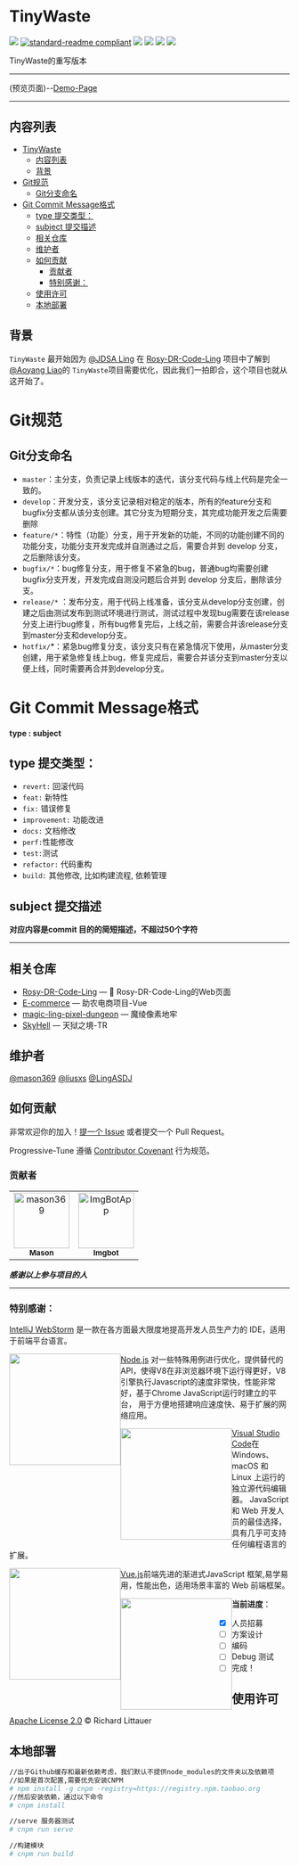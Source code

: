 # TinyWaste


<!-- ![](https://img.shields.io/badge/%E7%8A%B6%E6%80%81-%E9%A1%B9%E7%9B%AE%E5%BC%80%E5%8F%91%E4%B8%AD-green) -->

![](https://img.shields.io/badge/%E7%8A%B6%E6%80%81-%E5%B0%B1%E7%BB%AA-orange)
[![standard-readme compliant](https://img.shields.io/badge/readme%20style-standard-brightgreen.svg?style=flat-square)](https://github.com/RichardLitt/standard-readme)
[![](https://img.shields.io/crates/l/s)](https://img.shields.io/crates/l/s)
![](https://img.shields.io/badge/Vue-%5E2.6.14-success)
![](https://img.shields.io/badge/Node-%20%5E16.18.0-brightgreen)
![](https://img.shields.io/badge/npm-%5E8.19.2-blue)

TinyWaste的重写版本

---

(预览页面)--[Demo-Page]()

---

## 内容列表

- [TinyWaste](#tinywaste)
  - [内容列表](#内容列表)
  - [背景](#背景)
- [Git规范](#git规范)
  - [Git分支命名](#git分支命名)
- [Git Commit Message格式](#git-commit-message格式)
  - [type 提交类型：](#type-提交类型)
  - [subject 提交描述](#subject-提交描述)
  - [相关仓库](#相关仓库)
  - [维护者](#维护者)
  - [如何贡献](#如何贡献)
    - [贡献者](#贡献者)
    - [特别感谢：](#特别感谢)
  - [使用许可](#使用许可)
  - [本地部署](#本地部署)

## 背景

`TinyWaste` 最开始因为 [@JDSA Ling](https://github.com/LingASDJ)
在 [Rosy-DR-Code-Ling](https://github.com/School-of-Website-Engineering/Rosy-DR-Code-Ling)
项目中了解到[@Aoyang Liao](https://github.com/liaoaoyang)的 `TinyWaste`项目需要优化，因此我们一拍即合，这个项目也就从这开始了。

# Git规范

## Git分支命名

* `master`：主分支，负责记录上线版本的迭代，该分支代码与线上代码是完全一致的。
* `develop`：开发分支，该分支记录相对稳定的版本，所有的feature分支和bugfix分支都从该分支创建。其它分支为短期分支，其完成功能开发之后需要删除
* `feature/*`：特性（功能）分支，用于开发新的功能，不同的功能创建不同的功能分支，功能分支开发完成并自测通过之后，需要合并到 develop 分支，之后删除该分支。
* `bugfix/*`：bug修复分支，用于修复不紧急的bug，普通bug均需要创建bugfix分支开发，开发完成自测没问题后合并到 develop 分支后，删除该分支。
* `release/*`
  ：发布分支，用于代码上线准备，该分支从develop分支创建，创建之后由测试发布到测试环境进行测试，测试过程中发现bug需要在该release分支上进行bug修复，所有bug修复完后，上线之前，需要合并该release分支到master分支和develop分支。
* `hotfix/`*：紧急bug修复分支，该分支只有在紧急情况下使用，从master分支创建，用于紧急修复线上bug，修复完成后，需要合并该分支到master分支以便上线，同时需要再合并到develop分支。

# Git Commit Message格式

**type : subject**

## type 提交类型：

* `revert:` 回滚代码
* `feat:` 新特性
* `fix:` 错误修复
* `improvement:` 功能改进
* `docs:` 文档修改
* `perf:`性能修改
* `test:`测试
* `refactor:` 代码重构
* `build:` 其他修改, 比如构建流程, 依赖管理

## subject 提交描述

**对应内容是commit 目的的简短描述，不超过50个字符**

---

## 相关仓库

- [Rosy-DR-Code-Ling](https://github.com/School-of-Website-Engineering/Rosy-DR-Code-Ling) — 💌 Rosy-DR-Code-Ling的Web页面
- [E-commerce](https://github.com/Galaxy-Wish-Star/E-commerce) — 助农电商项目-Vue
- [magic-ling-pixel-dungeon](https://github.com/AnsdoShip/Magic-Ling-Pixel-Dungeon) — 魔绫像素地牢
- [SkyHell](https://github.com/LingASDJ/SkyHell) — 天狱之境-TR
## 维护者

[@mason369](https://github.com/mason369)
[@liusxs](https://github.com/liusxs)
[@LingASDJ](https://github.com/LingASDJ)

## 如何贡献

非常欢迎你的加入！[提一个 Issue](https://github.com/School-of-Automation-Engineering/Progressive-Tune/issues) 或者提交一个
Pull Request。

Progressive-Tune 遵循 [Contributor Covenant](http://contributor-covenant.org/version/1/3/0/) 行为规范。

### 贡献者


<!-- readme: collaborators,contributors -start -->
<table>
<tr>
    <td align="center">
        <a href="https://github.com/mason369">
            <img src="https://avatars.githubusercontent.com/u/93964390?v=4" width="100;" alt="mason369"/>
            <br />
            <sub><b>Mason</b></sub>
        </a>
    </td>
    <td align="center">
        <a href="https://github.com/ImgBotApp">
            <img src="https://avatars.githubusercontent.com/u/31427850?v=4" width="100;" alt="ImgBotApp"/>
            <br />
            <sub><b>Imgbot</b></sub>
        </a>
    </td></tr>
</table>
<!-- readme: collaborators,contributors -end -->

***感谢以上参与项目的人***

---

### 特别感谢：

[IntelliJ WebStorm](https://zh.wikipedia.org/zh-hans/IntelliJ_IDEA) 是一款在各方面最大限度地提高开发人员生产力的 IDE，适用于前端平台语言。

<img src="https://resources.jetbrains.com/storage/products/company/brand/logos/WebStorm_icon.png?_gl=1*10616q8*_ga*MTEwMzE4MDQwOS4xNjU0NzQ0NjIw*_ga_9J976DJZ68*MTY1NTA5NzcyOC4yLjEuMTY1NTA5ODE3Ni42MA..&_ga=2.237879491.294686240.1655097729-1103180409.1654744620" style="width:200px; float:left"/>

[Node.js](https://nodejs.org/en/) 对一些特殊用例进行优化，提供替代的API，使得V8在非浏览器环境下运行得更好，V8引擎执行Javascript的速度非常快，性能非常好，基于Chrome
JavaScript运行时建立的平台， 用于方便地搭建响应速度快、易于扩展的网络应用。

<img src="https://nodejs.org/static/images/logo.svg" style="width:200px; float:left"/>

[Visual Studio Code](https://code.visualstudio.com/)在 Windows、macOS 和 Linux 上运行的独立源代码编辑器。
JavaScript 和 Web 开发人员的最佳选择，具有几乎可支持任何编程语言的扩展。

<img src="https://visualstudio.microsoft.com/wp-content/uploads/2019/09/vs-code-responsive-01-1.png" style="width:200px; float:left"/>

[Vue.js](https://cn.vuejs.org/)前端先进的渐进式JavaScript 框架,易学易用，性能出色，适用场景丰富的 Web 前端框架。

<img src="https://cn.vuejs.org/logo.svg" style="width:200px; float:left" />

**当前进度**：

- [x] 人员招募
- [ ] 方案设计
- [ ] 编码
- [ ] Debug 测试
- [ ] 完成！

## 使用许可

[Apache License 2.0](LICENSE) © Richard Littauer

## 本地部署

``` bash
//出于Github缓存和最新依赖考虑，我们默认不提供node_modules的文件夹以及依赖项
//如果是首次配置,需要优先安装CNPM
# npm install -g cnpm -registry=https://registry.npm.taobao.org
//然后安装依赖，通过以下命令
# cnpm install

//serve 服务器测试
# cnpm run serve

//构建模块
# cnpm run build

```
